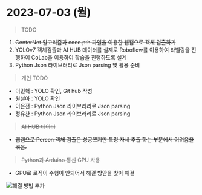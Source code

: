 # 2023-07-03 (월)

> TODO
1. ~~CenterNet 알고리즘과 coco.pth 파일을 이용한 웹캠으로 객체 검출하기~~
2. YOLOv7 객체검출과 AI HUB 데이터를 실제로 Roboflow를 이용하여 라벨링을 진행하여 CoLab을 이용하여 학습을 진행하도록 설계
3. Python Json 라이브러리로 Json parsing 및 활용 준비

> 개인 TODO
- 이민혁 : YOLO 확인, Git hub 작성
- 원설아 : YOLO 확인
- 이은전 : Python Json 라이브러리로 Json parsing
- 정유찬 : Python Json 라이브러리로 Json parsing

> ~~AI HUB 데이터~~
- ~~웹캠으로 Person 객체 검출은 성공했지만 특정 자세 추출 하는 부분에서 어려움을 겪음.~~
> ~~Python과 Arduino 통신~~
> GPU 사용
- GPU로 로직이 수행이 안되어서 해결 방안을 찾아 해결

![해결 방법 추가]()
  
